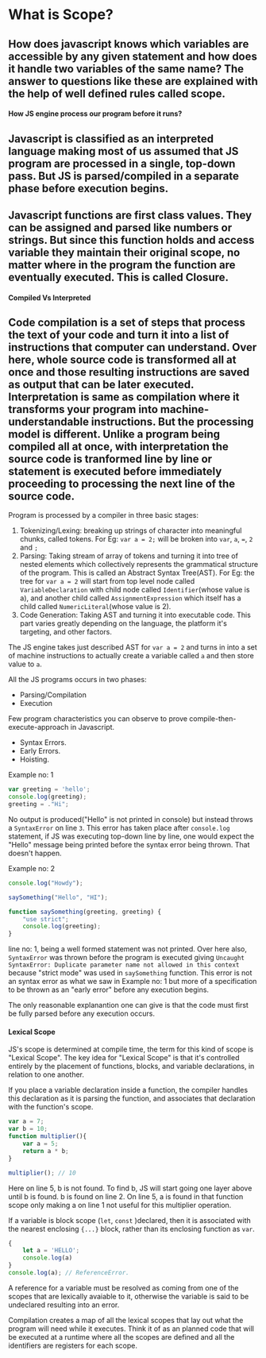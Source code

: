 # What is Scope?
How does javascript knows which variables are accessible by any given statement
and how does it handle two variables of the same name?
The answer to questions like these are explained with the help of well defined rules called scope.
---
#### How JS engine process our program before it runs?
Javascript is classified as an **interpreted language** making most of us assumed that JS program are processed in a single, top-down pass.
But JS is parsed/compiled in a separate phase **before execution begins**.
---
Javascript functions are first class values. They can be assigned and parsed like numbers or strings.
But since this function holds and access variable they maintain their **original scope**, no matter where in the program the function are eventually executed.
This is called **Closure**.
---
#### Compiled Vs Interpreted
Code compilation is a set of steps that process the text of your code and turn it into a list of instructions that computer can understand. Over here, whole source code is transformed all at once and those resulting instructions are saved as output that can be later executed.
Interpretation is same as compilation where it transforms your program into machine-understandable instructions. But the processing model is different. Unlike a program being **compiled all at once**, with interpretation the source code is **tranformed line by line** or statement is executed before immediately proceeding to processing the next line of the source code.
---
Program is processed by a compiler in three basic stages:
1. Tokenizing/Lexing: breaking up strings of character into meaningful chunks, called tokens. For Eg: `var a = 2;` will be broken into `var`, `a`, `=`, `2` and `;`
2. Parsing: Taking stream of array of tokens and turning it into tree of nested elements which collectively represents the grammatical structure of the program. This is called an Abstract Syntax Tree(AST). For Eg: the tree for `var a = 2` will start from top level node called `VariableDeclaration` with child node called `Identifier`(whose value is a), and another child called `AssignmentExpression` which itself has a child called `NumericLiteral`(whose value is 2).
3. Code Generation: Taking AST and turning it into executable code. This part varies greatly depending on the language, the platform it's targeting, and other factors.

The JS engine takes just described AST for `var a = 2` and turns in into a set of machine instructions to actually create a variable called `a` and then store value to `a`.


All the JS programs occurs in two phases:
- Parsing/Compilation
- Execution

Few program characteristics you can observe to prove compile-then-execute-approach in Javascript.
- Syntax Errors.
- Early Errors.
- Hoisting.

Example no: 1
```js
var greeting = 'hello';
console.log(greeting);
greeting = ."Hi";
```
No output is produced("Hello" is not printed in console) but instead throws a `SyntaxError` on line `3`.
This error has taken place after `console.log` statement, if JS was executing top-down line by line, one would expect the "Hello" message being printed before the syntax error being thrown. That doesn't happen.

Example no: 2
```js
console.log("Howdy");

saySomething("Hello", "HI");

function saySomething(greeting, greeting) {
    "use strict";
    console.log(greeting);
}
```
line no: 1, being a well formed statement was not printed.
Over here also, `SyntaxError` was thrown before the program is executed giving `Uncaught SyntaxError: Duplicate parameter name not allowed in this context` because "strict mode" was used in `saySomething` function.
This error is not an syntax error as what we saw in Example no: 1 but more of a specification to be thrown as an "early error" before any execution begins.

The only reasonable explanantion one can give is that the code must first be fully parsed before any execution occurs.

#### Lexical Scope
JS's scope is determined at compile time, the term for this kind of scope is "Lexical Scope".
The key idea for "Lexical Scope" is that it's controlled entirely by the placement of functions, blocks, and variable declarations, in relation to one another.

If you place a variable declaration inside a function, the compiler handles this declaration as it is parsing the function, and associates that declaration with the function's scope.
```js
var a = 7;
var b = 10;
function multiplier(){
    var a = 5;
    return a * b;
}

multiplier(); // 10

```
Here on line 5, b is not found. To find b, JS will start going one layer above until b is found. b is found on line 2.
On line 5, a is found in that function scope only making a on line 1 not useful for this multiplier operation.


If a variable is block scope (`let`, `const` )declared, then it is associated with the nearest enclosing `{...}` block, rather than its enclosing function as `var`.
```js
{
    let a = 'HELLO';
    console.log(a)
}
console.log(a); // ReferenceError.
```

A reference for a variable must be resolved as coming from one of the scopes that are lexically avaiable to it, otherwise the variable is said to be undeclared resulting into an error.

Compilation creates a map of all the lexical scopes that lay out what the program will need while it executes.
Think it of as an planned code that will be executed at a runtime where all the scopes are defined and all the identifiers are registers for each scope.